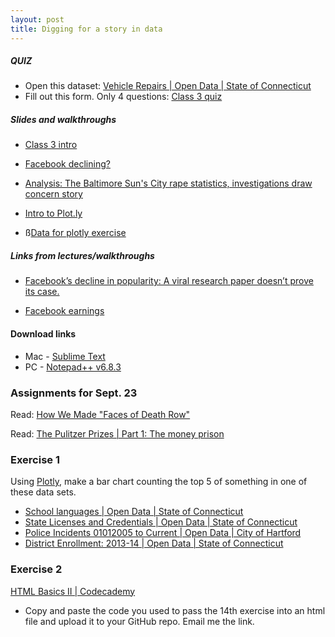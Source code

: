 ```yaml
---
layout: post
title: Digging for a story in data
---
```


##### QUIZ

* Open this dataset: [Vehicle Repairs | Open Data | State of Connecticut](https://data.ct.gov/Government/Vehicle-Repairs/eren-euca)
* Fill out this form. Only 4 questions: [Class 3 quiz](https://docs.google.com/forms/d/144WtyMg9xO4Wr2q-YkeEBqwL7JEq-HamTXwdrGc3LE8/viewform)

##### Slides and walkthroughs

* [Class 3 intro](http://andrewbtran.github.io/JRN-418/class3/class3intro.html)

* [Facebook declining?](http://andrewbtran.github.io/JRN-418/homicide_stats/)

* [Analysis: The Baltimore Sun's City rape statistics, investigations draw concern story](http://andrewbtran.github.io/JRN-418/class3/baltimore.html)

* [Intro to Plot.ly](http://andrewbtran.github.io/JRN-418/class3/plotly.html)

* ß[Data for plotly exercise](https://docs.google.com/spreadsheets/d/1G75F8jAuj-9r-y5r4JMM5UV6-RYyXBVcWbJ5puxqTPI/edit#gid=0)

##### Links from lectures/walkthroughs
* [Facebook’s decline in popularity: A viral research paper doesn’t prove its case.](http://www.slate.com/articles/business/moneybox/2014/01/facebook_s_decline_in_popularity_a_viral_research_paper_doesn_t_prove_its.single.html)

* [Facebook earnings](http://files.shareholder.com/downloads/AMDA-NJ5DZ/75562925x0x822961/fd718a09-c312-4605-9a17-1d6ef07bdd5a/FB_Q115EarningsSlides.pdf)




#### Download links

* Mac - [Sublime Text](http://www.sublimetext.com/2)
* PC - [Notepad++ v6.8.3 ](https://notepad-plus-plus.org/download/v6.8.3.html)


### Assignments for Sept. 23

Read: [How We Made "Faces of Death Row"](https://source.opennews.org/en-US/articles/how-we-made-faces-death-row/)

Read: [The Pulitzer Prizes | Part 1: The money prison](http://www.pulitzer.org/archives/8836)

### Exercise 1

Using [Plotly](https://plot.ly/), make a bar chart counting the top 5 of something in one of these data sets.

* [School languages | Open Data | State of Connecticut](https://data.ct.gov/Education/School-languages/gyrg-ku5c)
* [State Licenses and Credentials | Open Data | State of Connecticut](https://data.ct.gov/Business/State-Licenses-and-Credentials/ngch-56tr)
* [Police Incidents 01012005 to Current | Open Data | City of Hartford](https://data.hartford.gov/Public-Safety/Police-Incidents-01012005-to-Current/889t-nwfu)
* [District Enrollment: 2013-14 | Open Data | State of Connecticut](https://data.ct.gov/Education/District-Enrollment-2013-14/bb6g-79yj)

### Exercise 2

[HTML Basics II | Codecademy](https://www.codecademy.com/courses/web-beginner-en-y2Yjd/0/1)

* Copy and paste the code you used to pass the 14th exercise into an html file and upload it to your GitHub repo. Email me the link.
